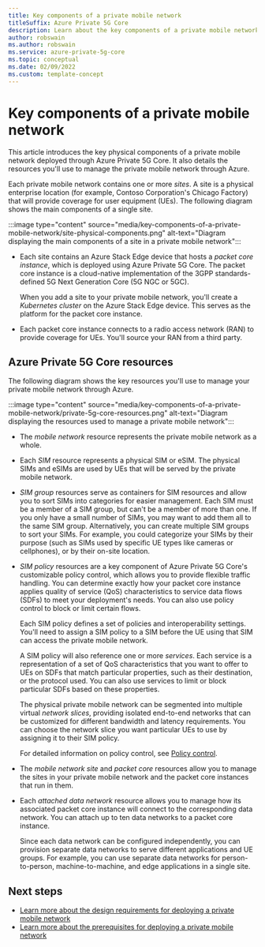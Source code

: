 ```yaml
---
title: Key components of a private mobile network
titleSuffix: Azure Private 5G Core
description: Learn about the key components of a private mobile network deployed through Azure Private 5G Core.
author: robswain
ms.author: robswain
ms.service: azure-private-5g-core
ms.topic: conceptual 
ms.date: 02/09/2022
ms.custom: template-concept 
---
```


# Key components of a private mobile network

This article introduces the key physical components of a private mobile network deployed through Azure Private 5G Core. It also details the resources you'll use to manage the private mobile network through Azure.

Each private mobile network contains one or more *sites*. A site is a physical enterprise location (for example, Contoso Corporation's Chicago Factory) that will provide coverage for user equipment (UEs). The following diagram shows the main components of a single site.

:::image type="content" source="media/key-components-of-a-private-mobile-network/site-physical-components.png" alt-text="Diagram displaying the main components of a site in a private mobile network":::

- Each site contains an Azure Stack Edge device that hosts a *packet core instance*, which is deployed using Azure Private 5G Core. The packet core instance is a cloud-native implementation of the 3GPP standards-defined 5G Next Generation Core (5G NGC or 5GC).

    When you add a site to your private mobile network, you'll create a *Kubernetes cluster* on the Azure Stack Edge device. This serves as the platform for the packet core instance.

- Each packet core instance connects to a radio access network (RAN) to provide coverage for UEs. You'll source your RAN from a third party.

## Azure Private 5G Core resources

The following diagram shows the key resources you'll use to manage your private mobile network through Azure. 

:::image type="content" source="media/key-components-of-a-private-mobile-network/private-5g-core-resources.png" alt-text="Diagram displaying the resources used to manage a private mobile network":::

- The *mobile network* resource represents the private mobile network as a whole.
- Each *SIM* resource represents a physical SIM or eSIM. The physical SIMs and eSIMs are used by UEs that will be served by the private mobile network.
- *SIM group* resources serve as containers for SIM resources and allow you to sort SIMs into categories for easier management. Each SIM must be a member of a SIM group, but can't be a member of more than one. If you only have a small number of SIMs, you may want to add them all to the same SIM group. Alternatively, you can create multiple SIM groups to sort your SIMs. For example, you could categorize your SIMs by their purpose (such as SIMs used by specific UE types like cameras or cellphones), or by their on-site location.
- *SIM policy* resources are a key component of Azure Private 5G Core's customizable policy control, which allows you to provide flexible traffic handling. You can determine exactly how your packet core instance applies quality of service (QoS) characteristics to service data flows (SDFs) to meet your deployment's needs. You can also use policy control to block or limit certain flows.

    Each SIM policy defines a set of policies and interoperability settings. You'll need to assign a SIM policy to a SIM before the UE using that SIM can access the private mobile network.

    A SIM policy will also reference one or more *services*. Each service is a representation of a set of QoS characteristics that you want to offer to UEs on SDFs that match particular properties, such as their destination, or the protocol used. You can also use services to limit or block particular SDFs based on these properties.

    The physical private mobile network can be segmented into multiple virtual *network slices*, providing isolated end-to-end networks that can be customized for different bandwidth and latency requirements. You can choose the network slice you want particular UEs to use by assigning it to their SIM policy.

    For detailed information on policy control, see [Policy control](policy-control.md).

- The *mobile network site* and *packet core* resources allow you to manage the sites in your private mobile network and the packet core instances that run in them.
- Each *attached data network* resource allows you to manage how its associated packet core instance will connect to the corresponding data network. You can attach up to ten data networks to a packet core instance.

    Since each data network can be configured independently, you can provision separate data networks to serve different applications and UE groups. For example, you can use separate data networks for person-to-person, machine-to-machine, and edge applications in a single site.

## Next steps

- [Learn more about the design requirements for deploying a private mobile network](private-mobile-network-design-requirements.md)
- [Learn more about the prerequisites for deploying a private mobile network](complete-private-mobile-network-prerequisites.md)
